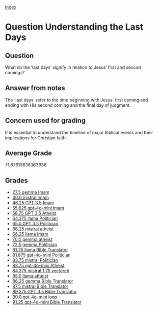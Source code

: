 
[Index](../../index.md)
# Question Understanding the Last Days
## Question
What do the 'last days' signify in relation to Jesus’ first and second comings?

## Answer from notes
The 'last days' refer to the time beginning with Jesus' first coming and ending with His second coming and the final day of judgment.

## Concern used for grading
It is essential to understand the timeline of major Biblical events and their implications for Christian faith.

## Average Grade
71.67613636363636

## Grades
 * [27.5 gemma Imam](../answers/gemma_Imam/Understanding_the_Last_Days.md)
 * [40.0 mistral Imam](../answers/mistral_Imam/Understanding_the_Last_Days.md)
 * [46.25 GPT 3.5 Imam](../answers/GPT_3.5_Imam/Understanding_the_Last_Days.md)
 * [55.625 gpt-4o-mini Imam](../answers/gpt-4o-mini_Imam/Understanding_the_Last_Days.md)
 * [58.75 GPT 3.5 Atheist](../answers/GPT_3.5_Atheist/Understanding_the_Last_Days.md)
 * [64.375 llama Politician](../answers/llama_Politician/Understanding_the_Last_Days.md)
 * [65.0 GPT 3.5 Politician](../answers/GPT_3.5_Politician/Understanding_the_Last_Days.md)
 * [66.25 mistral atheist](../answers/mistral_atheist/Understanding_the_Last_Days.md)
 * [66.25 llama Imam](../answers/llama_Imam/Understanding_the_Last_Days.md)
 * [70.0 gemma atheist](../answers/gemma_atheist/Understanding_the_Last_Days.md)
 * [72.5 gemma Politician](../answers/gemma_Politician/Understanding_the_Last_Days.md)
 * [81.25 llama Bible Translator](../answers/llama_Bible_Translator/Understanding_the_Last_Days.md)
 * [81.875 gpt-4o-mini Politician](../answers/gpt-4o-mini_Politician/Understanding_the_Last_Days.md)
 * [83.75 mistral Politician](../answers/mistral_Politician/Understanding_the_Last_Days.md)
 * [83.75 gpt-4o-mini Atheist](../answers/gpt-4o-mini_Atheist/Understanding_the_Last_Days.md)
 * [84.375 mistral 1.75 vectored](../answers/mistral_1.75_vectored/Understanding_the_Last_Days.md)
 * [85.0 llama atheist](../answers/llama_atheist/Understanding_the_Last_Days.md)
 * [86.25 gemma Bible Translator](../answers/gemma_Bible_Translator/Understanding_the_Last_Days.md)
 * [87.5 mistral Bible Translator](../answers/mistral_Bible_Translator/Understanding_the_Last_Days.md)
 * [89.375 GPT 3.5 Bible Translator](../answers/GPT_3.5_Bible_Translator/Understanding_the_Last_Days.md)
 * [90.0 gpt-4o-mini loop](../answers/gpt-4o-mini_loop/Understanding_the_Last_Days.md)
 * [91.25 gpt-4o-mini Bible Translator](../answers/gpt-4o-mini_Bible_Translator/Understanding_the_Last_Days.md)
